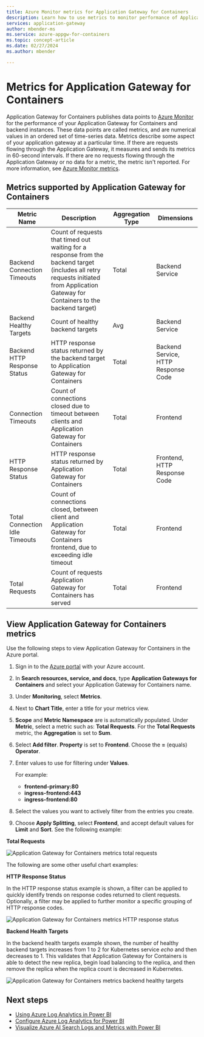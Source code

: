 ```yaml
---
title: Azure Monitor metrics for Application Gateway for Containers
description: Learn how to use metrics to monitor performance of Application Gateway for Containers
services: application-gateway
author: mbender-ms
ms.service: azure-appgw-for-containers
ms.topic: concept-article
ms.date: 02/27/2024
ms.author: mbender

---
```

# Metrics for Application Gateway for Containers

Application Gateway for Containers publishes data points to [Azure Monitor](/azure/azure-monitor/overview) for the performance of your Application Gateway for Containers and backend instances. These data points are called metrics, and are numerical values in an ordered set of time-series data. Metrics describe some aspect of your application gateway at a particular time. If there are requests flowing through the Application Gateway, it measures and sends its metrics in 60-second intervals. If there are no requests flowing through the Application Gateway or no data for a metric, the metric isn't reported. For more information, see [Azure Monitor metrics](/azure/azure-monitor/essentials/data-platform-metrics).

## Metrics supported by Application Gateway for Containers

| Metric Name | Description | Aggregation Type | Dimensions |
| ----------- | ----------- | ---------------- | ---------- |
| Backend Connection Timeouts | Count of requests that timed out waiting for a response from the backend target (includes all retry requests initiated from Application Gateway for Containers to the backend target) | Total | Backend Service |
| Backend Healthy Targets | Count of healthy backend targets | Avg | Backend Service |
| Backend HTTP Response Status | HTTP response status returned by the backend target to Application Gateway for Containers | Total | Backend Service, HTTP Response Code |
| Connection Timeouts | Count of connections closed due to timeout between clients and Application Gateway for Containers | Total | Frontend |
| HTTP Response Status | HTTP response status returned by Application Gateway for Containers | Total | Frontend, HTTP Response Code |
| Total Connection Idle Timeouts | Count of connections closed, between client and Application Gateway for Containers frontend, due to exceeding idle timeout | Total | Frontend |
| Total Requests | Count of requests Application Gateway for Containers has served | Total | Frontend |

## View Application Gateway for Containers metrics

Use the following steps to view Application Gateway for Containers in the Azure portal.

1. Sign in to the [Azure portal](https://portal.azure.com) with your Azure account.
2. In **Search resources, service, and docs**, type **Application Gateways for Containers** and select your Application Gateway for Containers name.
3. Under **Monitoring**, select **Metrics**.
4. Next to **Chart Title**, enter a title for your metrics view.
5. **Scope** and **Metric Namespace** are is automatically populated. Under **Metric**, select a metric such as: **Total Requests**. For the **Total Requests** metric, the **Aggregation** is set to **Sum**.
6. Select **Add filter**. **Property** is set to **Frontend**. Choose the **=** (equals) **Operator**.
7. Enter values to use for filtering under **Values**.

   For example:

   - **frontend-primary:80**
   - **ingress-frontend:443**
   - **ingress-frontend:80**

8. Select the values you want to actively filter from the entries you create.
9. Choose **Apply Splitting**, select **Frontend**, and accept default values for **Limit** and **Sort**. See the following example:

  **Total Requests**

  ![Application Gateway for Containers metrics total requests](./media/application-gateway-for-containers-metrics/total-requests.png)

  The following are some other useful chart examples:

  **HTTP Response Status**

  In the HTTP response status example is shown, a filter can be applied to quickly identify trends on response codes returned to client requests. Optionally, a filter may be applied to further monitor a specific grouping of HTTP response codes.

  ![Application Gateway for Containers metrics HTTP response status](./media/application-gateway-for-containers-metrics/http-response-status.png)

  **Backend Health Targets**
  
  In the backend health targets example shown, the number of healthy backend targets increases from 1 to 2 for Kubernetes service _echo_ and then decreases to 1.  This validates that Application Gateway for Containers is able to detect the new replica, begin load balancing to the replica, and then remove the replica when the replica count is decreased in Kubernetes.

  ![Application Gateway for Containers metrics backend healthy targets](./media/application-gateway-for-containers-metrics/backend-healthy-targets.png)

## Next steps

- [Using Azure Log Analytics in Power BI](/power-bi/transform-model/log-analytics/desktop-log-analytics-overview)
- [Configure Azure Log Analytics for Power BI](/power-bi/transform-model/log-analytics/desktop-log-analytics-configure)
- [Visualize Azure AI Search Logs and Metrics with Power BI](/azure/search/search-monitor-logs-powerbi)
